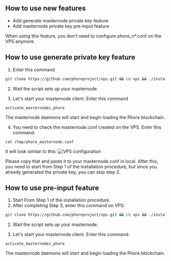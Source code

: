 ## How to use new features
- Add generate masternode private key feature
- Add masternode private key pre-input feature

When using this feature, you don't need to configure phore_n*.conf on the VPS anymore.

## How to use generate private key feature
1. Enter this command
```bash
git clone https://github.com/phoreproject/vps.git && cd vps && ./install.sh -p phore -g
```

2. Wait the script sets up your masternode.

3. Let's start your masternode client. Enter this command
```
activate_masternodes_phore
```
The masternode daemons will start and begin loading the Phore blockchain.

4. You need to check the masternode.conf created on the VPS. Enter this command:
```
cat /tmp/phore_masternode.conf
```

It will look similar to this:
<img src="docs/images/masternode_vps/conf.png" alt="VPS configuration" class="inline"/>

Please copy that and paste it to your masternode.conf in local.
After this, you need to start from Step 1 of the installation procedure, but since you already generated the private key, you can skip step 2.

## How to use pre-input feature
1. Start From Step 1 of the installation procedure.
2. After completing Step 3, enter this command on VPS:
```bash
git clone https://github.com/phoreproject/vps.git && cd vps && ./install.sh -p phore --key **GENERATED PRIVATE KEY**
```
2. Wait the script sets up your masternode.

3. Let's start your masternode client. Enter this command:
```
activate_masternodes_phore
```
The masternode daemons will start and begin loading the Phore blockchain.

